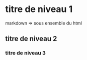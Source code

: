 # titre de niveau 1

markdown => sous ensemble du html 

## titre de niveau 2

### titre de niveau 3